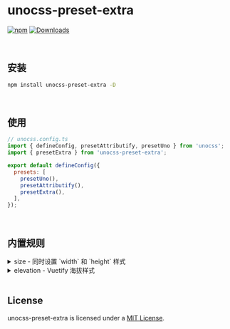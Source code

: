 # unocss-preset-extra

[![npm](https://img.shields.io/npm/v/unocss-preset-extra.svg)](https://www.npmjs.com/package/unocss-preset-extra)
[![Downloads](https://img.shields.io/npm/dm/unocss-preset-extra.svg)](https://www.npmjs.com/package/unocss-preset-extra)

<br>

## 安装

```bash
npm install unocss-preset-extra -D
```

<br>


## 使用

```js
// unocss.config.ts
import { defineConfig, presetAttributify, presetUno } from 'unocss';
import { presetExtra } from 'unocss-preset-extra';

export default defineConfig({
  presets: [
    presetUno(),
    presetAttributify(),
    presetExtra(),
  ],
});
```

<br>


## 内置规则

<details>
  <summary>size - 同时设置 `width` 和 `height` 样式</summary>
  <br>

  ```html
  <div class="size-auto" />
  <div class="size-full" />
  <div class="min-size-1/2" />
  <div class="min-size-xs" />
  <div class="max-size-1" />
  <div class="max-size-[1px]" />
  ```

  这将生成以下 css 代码

  ```css
  .size-auto { width: auto; height: auto }
  .size-full { width: 100%; height: 100% }
  .min-size-1\/2 { min-width: 50%; min-height: 50% }
  .min-size-xs { min-width: 20rem; min-height: 20rem }
  .max-size-1 { max-width: 0.25rem; max-height: 0.25rem }
  .max-size-\[1px\] { max-width: 1px; max-height: 1px }
  ```

  <br>
</details>

<details>
  <summary>elevation - Vuetify 海拔样式</summary>
  <br>

  1. 类名 `elevation` 可简写为 `el`
  2. 可选的前缀 `shadow-`
  3. 透明度支持 `(el|elevation)-(op|opacity)-(0~100)` 或 `shadow-(op|opacity)-(0~100)` 的方式

  ```html
  <!-- 正常使用 -->
  <div class="el-1" />
  <div class="elevation-2" />
  <div class="shadow-el-3" />
  <div class="shadow-elevation-4" />
  <!-- 透明度 -->
  <div class="el-5 el-op-50" />
  <div class="el-6 shadow-op-50" />
  ```

  这将生成以下 css 代码

  ```css
  .el-1 { box-shadow: 0px 2px 1px -1px rgba(0, 0, 0, calc(0.2 * var(--une-el-opacity, var(--un-shadow-opacity, 1)))), 0px 1px 1px 0px rgba(0, 0, 0, calc(0.14 * var(--une-el-opacity, var(--un-shadow-opacity, 1)))), 0px 1px 3px 0px rgba(0, 0, 0, calc(0.12 * var(--une-el-opacity, var(--un-shadow-opacity, 1)))) }
  .elevation-2 { box-shadow: 0px 3px 1px -2px rgba(0, 0, 0, calc(0.2 * var(--une-el-opacity, var(--un-shadow-opacity, 1)))), 0px 2px 2px 0px rgba(0, 0, 0, calc(0.14 * var(--une-el-opacity, var(--un-shadow-opacity, 1)))), 0px 1px 5px 0px rgba(0, 0, 0, calc(0.12 * var(--une-el-opacity, var(--un-shadow-opacity, 1)))) }
  .shadow-el-3 { box-shadow: 0px 3px 3px -2px rgba(0, 0, 0, calc(0.2 * var(--une-el-opacity, var(--un-shadow-opacity, 1)))), 0px 3px 4px 0px rgba(0, 0, 0, calc(0.14 * var(--une-el-opacity, var(--un-shadow-opacity, 1)))), 0px 1px 8px 0px rgba(0, 0, 0, calc(0.12 * var(--une-el-opacity, var(--un-shadow-opacity, 1)))) }
  .shadow-elevation-4 { box-shadow: 0px 2px 4px -1px rgba(0, 0, 0, calc(0.2 * var(--une-el-opacity, var(--un-shadow-opacity, 1)))), 0px 4px 5px 0px rgba(0, 0, 0, calc(0.14 * var(--une-el-opacity, var(--un-shadow-opacity, 1)))), 0px 1px 10px 0px rgba(0, 0, 0, calc(0.12 * var(--une-el-opacity, var(--un-shadow-opacity, 1)))) }
  .el-5 { box-shadow: 0px 3px 5px -1px rgba(0, 0, 0, calc(0.2 * var(--une-el-opacity, var(--un-shadow-opacity, 1)))), 0px 5px 8px 0px rgba(0, 0, 0, calc(0.14 * var(--une-el-opacity, var(--un-shadow-opacity, 1)))), 0px 1px 14px 0px rgba(0, 0, 0, calc(0.12 * var(--une-el-opacity, var(--un-shadow-opacity, 1)))) }
  .el-6 { box-shadow: 0px 3px 5px -1px rgba(0, 0, 0, calc(0.2 * var(--une-el-opacity, var(--un-shadow-opacity, 1)))), 0px 6px 10px 0px rgba(0, 0, 0, calc(0.14 * var(--une-el-opacity, var(--un-shadow-opacity, 1)))), 0px 1px 18px 0px rgba(0, 0, 0, calc(0.12 * var(--une-el-opacity, var(--un-shadow-opacity, 1)))) }
  .el-op-50 { --une-el-opacity: 0.5 }
  .shadow-op-50 { --un-shadow-opacity: 0.5 }
  ```

  <br>
</details>

<br>

## License

unocss-preset-extra is licensed under a [MIT License](./LICENSE).